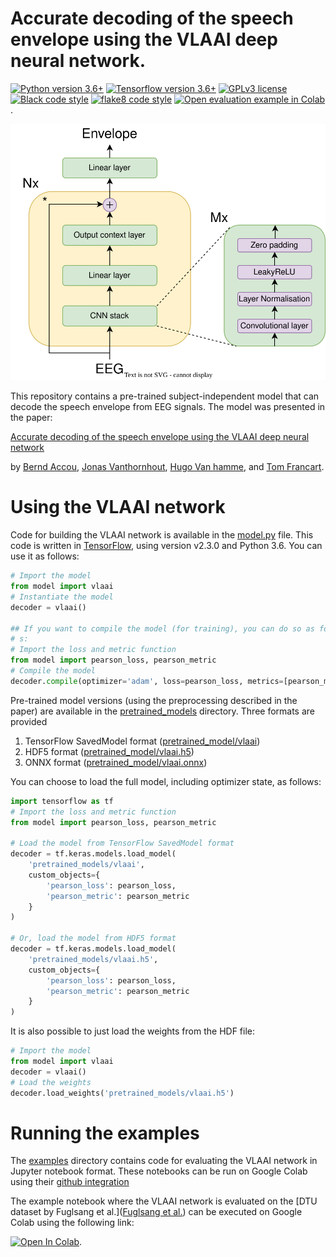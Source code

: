
Accurate decoding of the speech envelope using the VLAAI deep neural network.
=============================================================================

[![Python version 3.6+](https://img.shields.io/badge/python-3.6%2B-brightgreen)](https://www.python.org/downloads/)
[![Tensorflow version 3.6+](https://img.shields.io/badge/Tensorflow-v2.3.0%2B-orange)](https://tensorflow.org)
[![GPLv3 license](https://img.shields.io/badge/License-GPLv3-blue.svg)](./LICENSE)
[![Black code style](https://img.shields.io/badge/code%20style-black-000000.svg)](https://black.readthedocs.io/en/stable/)
[![flake8 code style](https://img.shields.io/badge/code%20style-flake8-blue.svg)](https://flake8.pycqa.org/en/latest/)
[![Open evaluation example in Colab](https://colab.research.google.com/assets/colab-badge.svg)](https://colab.research.google.com/github/berndie/vlaai/blob/master/examples/evaluation_on_the_DTU_dataset.ipynb).



![The vlaai network](./images/vlaai.svg)

This repository contains a pre-trained subject-independent model that can
decode the speech envelope from EEG signals. The model was presented in the 
paper:

[Accurate decoding of the speech envelope using the VLAAI deep neural network](./#)

by [Bernd Accou](https://gbiomed.kuleuven.be/english/research/50000666/50000672/people/members/00114712), [Jonas Vanthornhout](https://gbiomed.kuleuven.be/english/research/50000666/50000672/people/members/00077061), [Hugo Van hamme](https://www.kuleuven.be/wieiswie/en/person/00040707), and [Tom Francart](https://gbiomed.kuleuven.be/english/research/50000666/50000672/people/members/00046624).

# Using the VLAAI network

Code for building the VLAAI network is available in the [model.py](./model.py)
file. This code is written in [TensorFlow](https://www.tensorflow.org/), using
version v2.3.0 and Python 3.6. You can use it as follows:

```python
# Import the model
from model import vlaai
# Instantiate the model
decoder = vlaai()

## If you want to compile the model (for training), you can do so as follow
# s:
# Import the loss and metric function
from model import pearson_loss, pearson_metric
# Compile the model
decoder.compile(optimizer='adam', loss=pearson_loss, metrics=[pearson_metric])
```

Pre-trained model versions (using the preprocessing described in the paper) are
available in the [pretrained_models](./pretrained_models) directory. Three 
formats are provided

1. TensorFlow SavedModel format ([pretrained_model/vlaai](./pretrained_models/vlaai))
2. HDF5 format ([pretrained_model/vlaai.h5](./pretrained_models/vlaai.h5))
3. ONNX format ([pretrained_model/vlaai.onnx](./pretrained_models/vlaai.onnx))

You can choose to load the full model, including optimizer state, as follows:

```python
import tensorflow as tf
# Import the loss and metric function
from model import pearson_loss, pearson_metric

# Load the model from TensorFlow SavedModel format
decoder = tf.keras.models.load_model(
    'pretrained_models/vlaai', 
    custom_objects={
        'pearson_loss': pearson_loss, 
        'pearson_metric': pearson_metric
    }
)

# Or, load the model from HDF5 format
decoder = tf.keras.models.load_model(
    'pretrained_models/vlaai.h5', 
    custom_objects={
        'pearson_loss': pearson_loss, 
        'pearson_metric': pearson_metric
    }
)
```

It is also possible to just load the weights from the HDF file:

```python
# Import the model
from model import vlaai
decoder = vlaai()
# Load the weights
decoder.load_weights('pretrained_models/vlaai.h5')
```


# Running the examples

The [examples](./examples) directory contains code for evaluating the VLAAI 
network in Jupyter notebook format. These notebooks can be run on Google Colab
using their [github integration](https://colab.research.google.com/github/googlecolab/colabtools/blob/master/notebooks/colab-github-demo.ipynb)

The example notebook where the VLAAI network is evaluated on the 
[DTU dataset by Fuglsang et al.]([Fuglsang et al.](https://zenodo.org/record/1199011)) 
can be executed on Google Colab using the following link:

[![Open In Colab](https://colab.research.google.com/assets/colab-badge.svg)](https://colab.research.google.com/github/berndie/vlaai/blob/master/examples/evaluation_on_the_DTU_dataset.ipynb).






